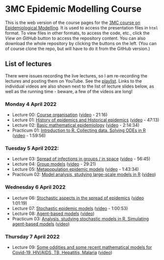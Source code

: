 # 3MC Epidemic Modelling Course

This is the web version of the course pages for the [3MC course on Epidemiological Modelling](http://natural-sciences.nwu.ac.za/paa/3MC-Course-EM). It is used to access the presentation files in `html` format. To view files in other formats, to access the code, etc., click the *View on GitHub* button to access the repository content. You can also download the whole repository by clicking the buttons on the left. (You can of course clone the repo, but will have to do it from the GitHub version.)

## List of lectures

There were issues recording the live lectures, so I am re-recording the lectures and posting them on YouTube. See the [playlist](https://youtube.com/playlist?list=PLfRaznSpWo2sHwiQ04IT5STYdwarcMtRA). Links to the individual videos are also shown next to the list of lecture slides below, as well as the running time - beware, a few of the videos are long!

### Monday 4 April 2022

- Lecture 00: [Course organisation](2022_04_3MC_EpiModelling_L00_CourseOrganisation.html) ([video](https://youtu.be/MYBSTv1dWRA) - 21:16)
- Lecture 01: [History of epidemics and Historical epidemics](2022_04_3MC_EpiModelling_L01_HistoryOfEpidemics.html) ([video](https://youtu.be/StIRQIT0WSo) - 47:13)
- Lecture 02: [Basic mathematical epidemiology](2022_04_3MC_EpiModelling_L02_BasicMathEpi.html) ([video](https://youtu.be/tMHwnrN3dXk) - 2:14:34)
- Practicum 01: [Introduction to R. Collecting data. Solving ODEs in R](2022_04_3MC_EpiModelling_P01_IntroR_Data_SolvingODE.html) ([video](https://youtu.be/nzzugOQuaro) - 1:59:56)

### Tuesday 5 April 2022:

- Lecture 03: [Spread of infections in groups / in space](2022_04_3MC_EpiModelling_L03_SpreadInGroups_SpreadInSpace.html) ([video](https://youtu.be/Jz317w81oZY) - 56:45)
- Lecture 04: [Group models](2022_04_3MC_EpiModelling_L04_GroupModels.html) ([video](https://youtu.be/j63HwBbapHE) - 29:21)
- Lecture 05: [Metapopulation epidemic models](2022_04_3MC_EpiModelling_L05_MetapopulationModels.html) ([video](https://youtu.be/wk64L-ZEOUM) - 1:43:34)
- Practicum 02: [Model analysis, studying large-scale models in R](2022_04_3MC_EpiModelling_P02_Analysis_LargeScaleModels.html) ([video]())

### Wednesday 6 April 2022

- Lecture 06: [Stochastic aspects in the spread of epidemics](2022_04_3MC_EpiModelling_L06_StochasticAspectsInSpread.html) ([video](https://youtu.be/ApPSTJfQN74) 1:01:19)
- Lecture 07: [Stochastic epidemic models](2022_04_3MC_EpiModelling_L07_StochasticEpidemicModels.html) ([video](https://youtu.be/J4w5gCdReAI) - 1:00:53)
- Lecture 08: [Agent-based models](2022_04_3MC_EpiModelling_L08_AgentBasedModels.html) ([video]())
- Practicum 03: [Analysis, studying stochastic models in R. Simulating agent-based models](2022_04_3MC_EpiModelling_P03_Stochastic_systems.html) ([video]())

### Thursday 7 April 2022

- Lecture 09: [Some oddities and some recent mathematical models for Covid-19, HIV/AIDS, TB, Hepatitis, Malaria](2022_04_3MC_EpiModelling_L09_RecentMathematicalModels.html) ([video]())

<!--- Image credit: Malaria parasite entering a red blood cell. https://flic.kr/p/V8qaYt. National Institute of Allergy and Infectious Diseases, NIH. CC BY NC 2.0 --->
